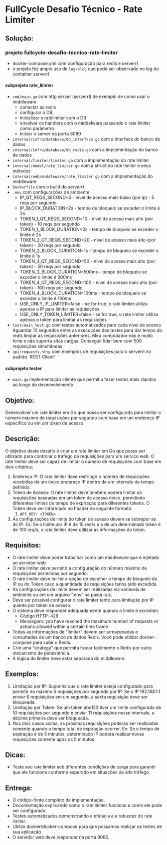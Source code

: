 # FullCycle Desafio Técnico - Rate Limiter

## Solução:

### projeto fullcycle-desafio-tecnico-rate-limiter

* docker-compose.yml com configuração para redis e serverrl
* o projeto fez amplo uso de `log/slog` que pode ser observado no log do container serverrl

#### subprojeto rate_limiter

* `cmd/main.go` com http server (serverrl) de exemplo de como usar o middleware
  * conectar ao redis
  * configurar o DB
  * inicializar o ratelimiter com o DB
  * envolver os handlers com o middelware passando o rate limiter como parâmetro
  * iniciar o server na porta 8080
* `internal/infra/database/db_interface.go` com a interface do banco de dados
* `internal/infra/database/db_redis.go` com a implementação do banco de dados
* `internal/limiter/limiter.go` com a implementação do rate limiter
* `internal/model/rate_limiter.go` com a struct do rate limiter e seus métodos
* `internal/web/middleware/rate_limiter.go` com a implementação do middleware
* `Dockerfile` com o build do serverrl
* `.env` com configurações de ambiente
  * IP_QT_REQS_SECOND=5 - nível de acesso mais baixo (por ip) - 5 reqs por segundo
  * IP_BLOCK_DURATION=2s - tempo de bloqueio se exceder o limite é 2s
  * TOKEN_1_QT_REQS_SECOND=10 - nível de acesso mais alto (por token) - 10 reqs por segundo
  * TOKEN_1_BLOCK_DURATION=2s - tempo de bloqueio se exceder o limite é 2s
  * TOKEN_2_QT_REQS_SECOND=20 - nível de acesso mais alto (por token) - 20 reqs por segundo
  * TOKEN_2_BLOCK_DURATION=1s - tempo de bloqueio se exceder o limite é 1s
  * TOKEN_3_QT_REQS_SECOND=50 - nível de acesso mais alto (por token) - 50 reqs por segundo
  * TOKEN_3_BLOCK_DURATION=500ms - tempo de bloqueio se exceder o limite é 500ms
  * TOKEN_4_QT_REQS_SECOND=100 - nível de acesso mais alto (por token) - 100 reqs por segundo
  * TOKEN_4_BLOCK_DURATION=100ms - tempo de bloqueio se exceder o limite é 100ms
  * USE_ONLY_IP_LIMITER=false - se for true, o rate limiter utiliza apenas o IP para limitar as requisições
  * USE_ONLY_TOKEN_LIMITER=false - se for true, o rate limiter utiliza apenas o token para limitar as requisições
* `test/main_test.go` com testes automatizados para cada nível de acesso. Aguardar 10 segundos entre as execuções dos testes para dar tempo do redis limpar as requisições anteriores. Meu computador não é muito forte e não suporta altas cargas. Conseguir lidar bem com 500 requisições simultâneas.
* `api/requests.http` com exemplos de requisições para o serverrl no padrão 'REST Client'

#### subprojeto tester

* `main.go` implementação cliente que permitiu fazer testes mais rápidos ao longo do desenvolvimento

## Objetivo:

Desenvolver um rate limiter em Go que possa ser configurado para limitar o número máximo de requisições por segundo com base em um endereço IP específico ou em um token de acesso.

## Descrição:

O objetivo deste desafio é criar um rate limiter em Go que possa ser utilizado para controlar o tráfego de requisições para um serviço web. O rate limiter deve ser capaz de limitar o número de requisições com base em dois critérios:

1. Endereço IP: O rate limiter deve restringir o número de requisições recebidas de um único endereço IP dentro de um intervalo de tempo definido.
1. Token de Acesso: O rate limiter deve também poderá limitar as requisições baseadas em um token de acesso único, permitindo diferentes limites de tempo de expiração para diferentes tokens. O Token deve ser informado no header no seguinte formato:
    1. `API_KEY: <TOKEN>`
1. As configurações de limite do token de acesso devem se sobrepor as do IP. Ex: Se o limite por IP é de 10 req/s e a de um determinado token é de 100 req/s, o rate limiter deve utilizar as informações do token.

## Requisitos:

* O rate limiter deve poder trabalhar como um middleware que é injetado ao servidor web
* O rate limiter deve permitir a configuração do número máximo de requisições permitidas por segundo.
* O rate limiter deve ter ter a opção de escolher o tempo de bloqueio do IP ou do Token caso a quantidade de requisições tenha sido excedida.
* As configurações de limite devem ser realizadas via variáveis de ambiente ou em um arquivo “.env” na pasta raiz.
* Deve ser possível configurar o rate limiter tanto para limitação por IP quanto por token de acesso.
* O sistema deve responder adequadamente quando o limite é excedido:
  * Código HTTP: 429
  * Mensagem: you have reached the maximum number of requests or actions allowed within a certain time frame
* Todas as informações de "limiter” devem ser armazenadas e consultadas de um banco de dados Redis. Você pode utilizar docker-compose para subir o Redis.
* Crie uma “strategy” que permita trocar facilmente o Redis por outro mecanismo de persistência.
* A lógica do limiter deve estar separada do middleware.

## Exemplos:

1. Limitação por IP: Suponha que o rate limiter esteja configurado para permitir no máximo 5 requisições por segundo por IP. Se o IP 192.168.1.1 enviar 6 requisições em um segundo, a sexta requisição deve ser bloqueada.
1. Limitação por Token: Se um token abc123 tiver um limite configurado de 10 requisições por segundo e enviar 11 requisições nesse intervalo, a décima primeira deve ser bloqueada.
1. Nos dois casos acima, as próximas requisições poderão ser realizadas somente quando o tempo total de expiração ocorrer. Ex: Se o tempo de expiração é de 5 minutos, determinado IP poderá realizar novas requisições somente após os 5 minutos.

## Dicas:

* Teste seu rate limiter sob diferentes condições de carga para garantir que ele funcione conforme esperado em situações de alto tráfego.

## Entrega:

* O código-fonte completo da implementação.
* Documentação explicando como o rate limiter funciona e como ele pode ser configurado.
* Testes automatizados demonstrando a eficácia e a robustez do rate limiter.
* Utilize docker/docker-compose para que possamos realizar os testes de sua aplicação.
* O servidor web deve responder na porta 8080.
